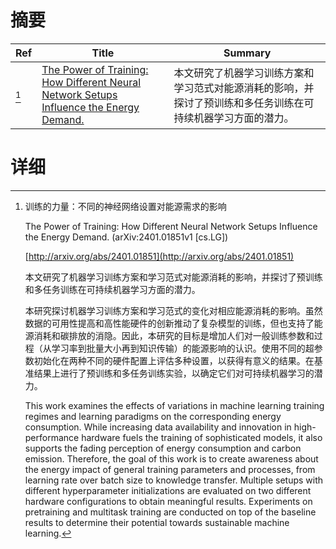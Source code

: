 # 摘要

| Ref | Title | Summary |
| --- | --- | --- |
| [^1] | [The Power of Training: How Different Neural Network Setups Influence the Energy Demand.](http://arxiv.org/abs/2401.01851) | 本文研究了机器学习训练方案和学习范式对能源消耗的影响，并探讨了预训练和多任务训练在可持续机器学习方面的潜力。 |

# 详细

[^1]: 训练的力量：不同的神经网络设置对能源需求的影响

    The Power of Training: How Different Neural Network Setups Influence the Energy Demand. (arXiv:2401.01851v1 [cs.LG])

    [http://arxiv.org/abs/2401.01851](http://arxiv.org/abs/2401.01851)

    本文研究了机器学习训练方案和学习范式对能源消耗的影响，并探讨了预训练和多任务训练在可持续机器学习方面的潜力。

    

    本研究探讨机器学习训练方案和学习范式的变化对相应能源消耗的影响。虽然数据的可用性提高和高性能硬件的创新推动了复杂模型的训练，但也支持了能源消耗和碳排放的消隐。因此，本研究的目标是增加人们对一般训练参数和过程（从学习率到批量大小再到知识传输）的能源影响的认识。使用不同的超参数初始化在两种不同的硬件配置上评估多种设置，以获得有意义的结果。在基准结果上进行了预训练和多任务训练实验，以确定它们对可持续机器学习的潜力。

    This work examines the effects of variations in machine learning training regimes and learning paradigms on the corresponding energy consumption. While increasing data availability and innovation in high-performance hardware fuels the training of sophisticated models, it also supports the fading perception of energy consumption and carbon emission. Therefore, the goal of this work is to create awareness about the energy impact of general training parameters and processes, from learning rate over batch size to knowledge transfer. Multiple setups with different hyperparameter initializations are evaluated on two different hardware configurations to obtain meaningful results. Experiments on pretraining and multitask training are conducted on top of the baseline results to determine their potential towards sustainable machine learning.
    

